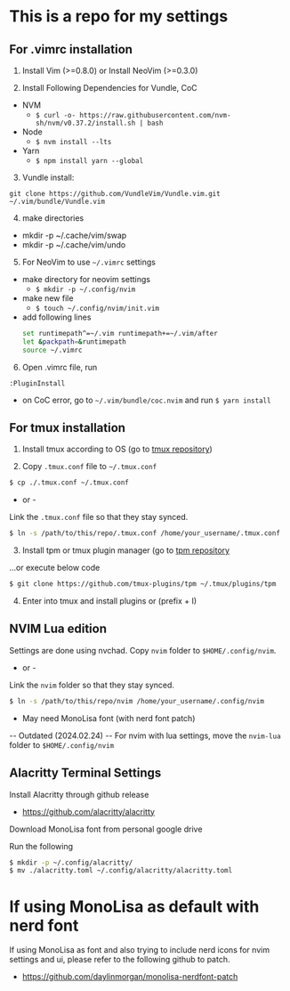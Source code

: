 # This is a repo for my settings

## For .vimrc installation

1) Install Vim (>=0.8.0) or Install NeoVim (>=0.3.0)

2) Install Following Dependencies for Vundle, CoC

 - NVM
   - `$ curl -o- https://raw.githubusercontent.com/nvm-sh/nvm/v0.37.2/install.sh | bash`
 - Node
   - `$ nvm install --lts`
 - Yarn
   - `$ npm install yarn --global`

3) Vundle install:

```
git clone https://github.com/VundleVim/Vundle.vim.git ~/.vim/bundle/Vundle.vim
```

4) make directories
 - mkdir -p ~/.cache/vim/swap
 - mkdir -p ~/.cache/vim/undo

5) For NeoVim to use `~/.vimrc` settings

 - make directory for neovim settings
   - `$ mkdir -p ~/.config/nvim`
 - make new file
   - `$ touch ~/.config/nvim/init.vim`
 - add following lines
     ```sh
     set runtimepath^=~/.vim runtimepath+=~/.vim/after
     let &packpath=&runtimepath
     source ~/.vimrc
     ```
 
6) Open .vimrc file, run 

```
:PluginInstall
```

 - on CoC error, go to `~/.vim/bundle/coc.nvim` and run `$ yarn install`


## For tmux installation

1) Install tmux according to OS (go to [tmux repository](https://github.com/tmux/tmux))

2) Copy `.tmux.conf` file to `~/.tmux.conf`

```sh
$ cp ./.tmux.conf ~/.tmux.conf
```
- or -

Link the `.tmux.conf` file so that they stay synced.

```sh
$ ln -s /path/to/this/repo/.tmux.conf /home/your_username/.tmux.conf
```

3) Install tpm or tmux plugin manager (go to [tpm repository](https://github.com/tmux-plugins/tpm)

...or execute below code

```sh
$ git clone https://github.com/tmux-plugins/tpm ~/.tmux/plugins/tpm
```

4) Enter into tmux and install plugins or (prefix + I)


## NVIM Lua edition

Settings are done using nvchad. Copy `nvim` folder to `$HOME/.config/nvim`.

- or -

Link the `nvim` folder so that they stay synced.

```sh
$ ln -s /path/to/this/repo/nvim /home/your_username/.config/nvim
```

* May need MonoLisa font (with nerd font patch)

-- Outdated (2024.02.24)
-- For nvim with lua settings, move the `nvim-lua` folder to `$HOME/.config/nvim`

## Alacritty Terminal Settings

Install Alacritty through github release
- https://github.com/alacritty/alacritty

Download MonoLisa font from personal google drive

Run the following
```sh
$ mkdir -p ~/.config/alacritty/
$ mv ./alacritty.toml ~/.config/alacritty/alacritty.toml
```

# If using MonoLisa as default with nerd font

If using MonoLisa as font and also trying to include nerd icons for nvim settings and ui, please refer to the following github to patch.
- https://github.com/daylinmorgan/monolisa-nerdfont-patch

